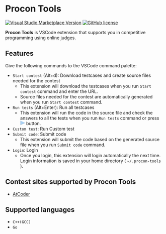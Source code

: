 # Procon Tools

[![Visual Studio Marketplace Version](https://img.shields.io/visual-studio-marketplace/v/naipia.procon-tools)](https://marketplace.visualstudio.com/items?itemName=naipia.procon-tools) [![GitHub license](https://img.shields.io/github/license/naipia/procon-tools)](https://github.com/naipia/procon-tools)

**Procon Tools** is VSCode extension that supports you in competitive programming using online judges.

## Features

Give the following commands to the VSCode command palette:

- `Start contest` (Alt+d): Download testcases and create source files needed for the contest
  - This extension will download the testcases when you run `Start contest` command and enter the URL.
  - Source files needed for the contest are automatically generated when you run `Start contest` command.
- `Run tests` (Alt+Enter): Run all testcases
  - This extension will run the code in the source file and check the answers to all the tests when you run `Run tests` command or press <img src="img/run.png" width="15"> button.
- `Custom test`: Run Custom test
- `Submit code`: Submit code
  - This extension will submit the code based on the generated source file when you run `Submit code` command.
- `Login`: Login
  - Once you login, this extension will login automatically the next time. Login information is saved in your home directory ( `~/.procon-tools` ).

## Contest sites supported by Procon Tools

- [AtCoder](https://atcoder.jp/)

<!-- - [Codeforces](https://codeforces.com/) -->
<!-- - [yukicoder](https://yukicoder.me/) -->

## Supported languages

- `C++(GCC)`
- `Go`

